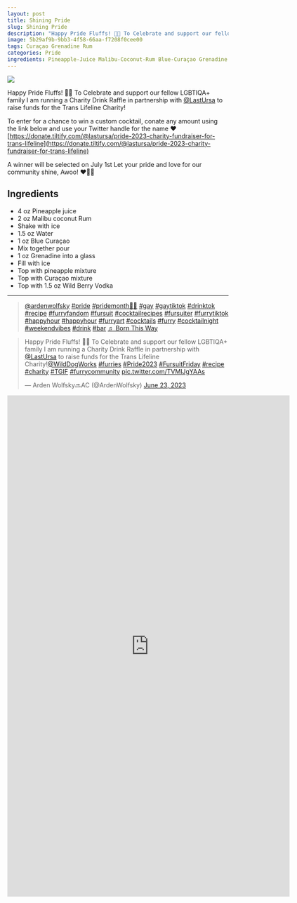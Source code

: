 ```yaml
---
layout: post
title: Shining Pride
slug: Shining Pride
description: "Happy Pride Fluffs! 🏳️‍🌈 To Celebrate and support our fellow LGBTIQA+ family I am running a Charity Drink Raffle in partnership with @LastUrsa to raise funds for the Trans Lifeline Charity!"
image: 5b29af9b-9bb3-4f58-66aa-f7208f0cee00
tags: Curaçao Grenadine Rum
categories: Pride
ingredients: Pineapple-Juice Malibu-Coconut-Rum Blue-Curaçao Grenadine Wild-Berry-Vodka
---
```

<div class="drink-image-post"><img src="{{ site.cdn }}{{ page.image }}/public"></div>

Happy Pride Fluffs! 🏳️‍🌈 To Celebrate and support our fellow LGBTIQA+ family I am running a Charity Drink Raffle in partnership with [@LastUrsa](https://twitter.com/LastUrsa) to raise funds for the Trans Lifeline Charity!

To enter for a chance to win a custom cocktail, conate any amount using the link below and use your Twitter handle for the name ❤️
[https://donate.tiltify.com/@lastursa/pride-2023-charity-fundraiser-for-trans-lifeline](https://donate.tiltify.com/@lastursa/pride-2023-charity-fundraiser-for-trans-lifeline)

A winner will be selected on July 1st Let your pride and love for our community shine, Awoo! ❤️🏳️‍🌈

## Ingredients
* 4 oz Pineapple juice
* 2 oz Malibu coconut Rum
* Shake with ice
* 1.5 oz Water
* 1 oz Blue Curaçao
* Mix together pour
* 1 oz Grenadine into a glass
* Fill with ice
* Top with pineapple mixture
* Top with Curaçao mixture
* Top with 1.5 oz Wild Berry Vodka

<hr>

<div class="drink-media">
<blockquote class="tiktok-embed" cite="https://www.tiktok.com/@ardenwolfsky/video/7248015600620965163" data-video-id="7248015600620965163" style="max-width: 605px;min-width: 325px;" > <section> <a target="_blank" title="@ardenwolfsky" href="https://www.tiktok.com/@ardenwolfsky?refer=embed" rel="noopener">@ardenwolfsky</a> <a title="pride" target="_blank" href="https://www.tiktok.com/tag/pride?refer=embed" rel="noopener">#pride</a> <a title="pridemonth🏳️‍🌈" target="_blank" href="https://www.tiktok.com/tag/pridemonth%F0%9F%8F%B3%EF%B8%8F%E2%80%8D%F0%9F%8C%88?refer=embed" rel="noopener">#pridemonth🏳️‍🌈</a> <a title="gay" target="_blank" href="https://www.tiktok.com/tag/gay?refer=embed" rel="noopener">#gay</a> <a title="gaytiktok" target="_blank" href="https://www.tiktok.com/tag/gaytiktok?refer=embed" rel="noopener">#gaytiktok</a> <a title="drinktok" target="_blank" href="https://www.tiktok.com/tag/drinktok?refer=embed" rel="noopener">#drinktok</a> <a title="recipe" target="_blank" href="https://www.tiktok.com/tag/recipe?refer=embed" rel="noopener">#recipe</a> <a title="furryfandom" target="_blank" href="https://www.tiktok.com/tag/furryfandom?refer=embed" rel="noopener">#furryfandom</a> <a title="fursuit" target="_blank" href="https://www.tiktok.com/tag/fursuit?refer=embed" rel="noopener">#fursuit</a> <a title="cocktailrecipes" target="_blank" href="https://www.tiktok.com/tag/cocktailrecipes?refer=embed" rel="noopener">#cocktailrecipes</a> <a title="fursuiter" target="_blank" href="https://www.tiktok.com/tag/fursuiter?refer=embed" rel="noopener">#fursuiter</a> <a title="furrytiktok" target="_blank" href="https://www.tiktok.com/tag/furrytiktok?refer=embed" rel="noopener">#furrytiktok</a> <a title="happyhour" target="_blank" href="https://www.tiktok.com/tag/happyhour?refer=embed" rel="noopener">#happyhour</a> <a title="happyhour" target="_blank" href="https://www.tiktok.com/tag/happyhour?refer=embed" rel="noopener">#happyhour</a> <a title="furryart" target="_blank" href="https://www.tiktok.com/tag/furryart?refer=embed" rel="noopener">#furryart</a> <a title="cocktails" target="_blank" href="https://www.tiktok.com/tag/cocktails?refer=embed" rel="noopener">#cocktails</a> <a title="furry" target="_blank" href="https://www.tiktok.com/tag/furry?refer=embed" rel="noopener">#furry</a> <a title="cocktailnight" target="_blank" href="https://www.tiktok.com/tag/cocktailnight?refer=embed" rel="noopener">#cocktailnight</a> <a title="weekendvibes" target="_blank" href="https://www.tiktok.com/tag/weekendvibes?refer=embed" rel="noopener">#weekendvibes</a> <a title="drink" target="_blank" href="https://www.tiktok.com/tag/drink?refer=embed" rel="noopener">#drink</a> <a title="bar" target="_blank" href="https://www.tiktok.com/tag/bar?refer=embed" rel="noopener">#bar</a> <a target="_blank" title="♬ Born This Way" href="https://www.tiktok.com/music/Born-This-Way-6936362925390628866?refer=embed" rel="noopener">♬ Born This Way</a> </section> </blockquote> <script async src="https://www.tiktok.com/embed.js"></script>

<blockquote class="twitter-tweet tw-align-center"><p lang="en" dir="ltr">Happy Pride Fluffs! 🏳️‍🌈 To Celebrate and support our fellow LGBTIQA+ family I am running a Charity Drink Raffle in partnership with <a href="https://twitter.com/LastUrsa?ref_src=twsrc%5Etfw">@LastUrsa</a> to raise funds for the Trans Lifeline Charity!<a href="https://twitter.com/WildDogWorks?ref_src=twsrc%5Etfw">@WildDogWorks</a> <a href="https://twitter.com/hashtag/furries?src=hash&amp;ref_src=twsrc%5Etfw">#furries</a> <a href="https://twitter.com/hashtag/Pride2023?src=hash&amp;ref_src=twsrc%5Etfw">#Pride2023</a> <a href="https://twitter.com/hashtag/FursuitFriday?src=hash&amp;ref_src=twsrc%5Etfw">#FursuitFriday</a> <a href="https://twitter.com/hashtag/recipe?src=hash&amp;ref_src=twsrc%5Etfw">#recipe</a> <a href="https://twitter.com/hashtag/charity?src=hash&amp;ref_src=twsrc%5Etfw">#charity</a> <a href="https://twitter.com/hashtag/TGIF?src=hash&amp;ref_src=twsrc%5Etfw">#TGIF</a> <a href="https://twitter.com/hashtag/furrycommunity?src=hash&amp;ref_src=twsrc%5Etfw">#furrycommunity</a> <a href="https://t.co/TVMlJgYAAs">pic.twitter.com/TVMlJgYAAs</a></p>&mdash; Arden Wolfsky🔜AC (@ArdenWolfsky) <a href="https://twitter.com/ArdenWolfsky/status/1672374922377666560?ref_src=twsrc%5Etfw">June 23, 2023</a></blockquote> <script async src="https://platform.twitter.com/widgets.js" charset="utf-8"></script>

<div class="youtube-iframe"><iframe width="643" height="1143" src="https://www.youtube.com/embed/wgjSfz-O5yw" title="" frameborder="0" allow="accelerometer; autoplay; clipboard-write; encrypted-media; gyroscope; picture-in-picture; web-share" referrerpolicy="strict-origin-when-cross-origin" allowfullscreen></iframe></div>
</div>
